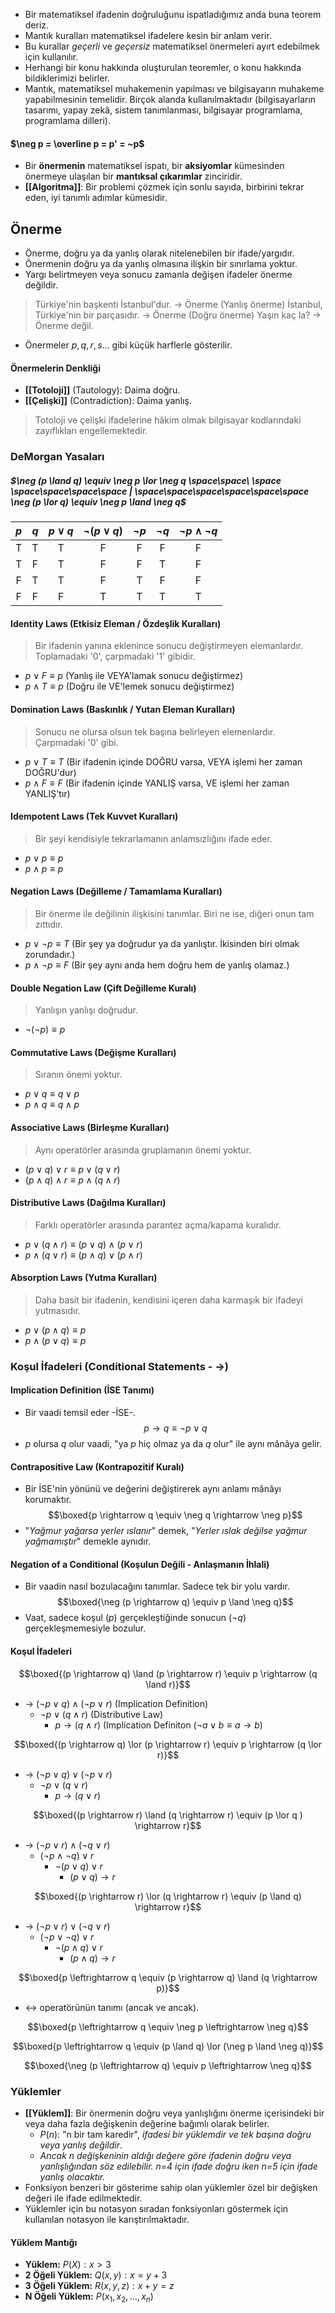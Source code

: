 - Bir matematiksel ifadenin doğruluğunu ispatladığımız anda buna teorem deriz.
- Mantık kuralları matematiksel ifadelere kesin bir anlam verir.
- Bu kurallar *geçerli*  ve  *geçersiz*  matematiksel önermeleri ayırt edebilmek için kullanılır.
- Herhangi bir konu hakkında oluşturulan teoremler, o konu hakkında bildiklerimizi belirler.
- Mantık, matematiksel muhakemenin yapılması ve bilgisayarın muhakeme yapabilmesinin temelidir. Birçok alanda kullanılmaktadır (bilgisayarların tasarımı, yapay zekâ, sistem tanımlanması, bilgisayar programlama, programlama dilleri).

#### $\neg p = \overline p = p' = ~p$

- Bir **önermenin** matematiksel ispatı, bir **aksiyomlar** kümesinden önermeye ulaşılan bir **mantıksal çıkarımlar** zinciridir.
- **[[Algoritma]]**: Bir problemi çözmek için sonlu sayıda, birbirini tekrar eden, iyi tanımlı adımlar kümesidir.

## Önerme
- Önerme, doğru ya da yanlış olarak nitelenebilen bir ifade/yargıdır.
- Önermenin doğru ya da yanlış olmasına ilişkin bir sınırlama yoktur.
- Yargı belirtmeyen veya sonucu zamanla değişen ifadeler önerme değildir.

>	Türkiye'nin başkenti İstanbul'dur. $\to$ Önerme (Yanlış önerme)
>	İstanbul, Türkiye'nin bir parçasıdır. $\to$ Önerme (Doğru önerme)
>	Yaşın kaç la? $\to$ Önerme değil.

- Önermeler $p, q, r, s \dots$ gibi küçük harflerle gösterilir.
#### Önermelerin Denkliği
- **[[Totoloji]]** (Tautology): Daima doğru.
- **[[Çelişki]]** (Contradiction): Daima yanlış.

>	Totoloji ve çelişki ifadelerine hâkim olmak bilgisayar kodlarındaki zayıflıkları engellemektedir.


### DeMorgan Yasaları

##### $\neg (p \land q) \equiv \neg p \lor \neg q \space\space\ \space \space\space\space\space | \space\space\space\space\space\space \neg (p \lor q) \equiv \neg p \land \neg q$


| $p$ | $q$ | $p \lor q$ | $\neg (p \lor q)$ | $\neg p$ | $\neg q$ | $\neg p \land \neg q$ |
| :-: | :-: | :--------: | :---------------: | :------: | :------: | :-------------------: |
|  T  |  T  |     T      |         F         |    F     |    F     |           F           |
|  T  |  F  |     T      |         F         |    F     |    T     |           F           |
|  F  |  T  |     T      |         F         |    T     |    F     |           F           |
|  F  |  F  |     F      |         T         |    T     |    T     |           T           |

#### Identity Laws (Etkisiz Eleman / Özdeşlik Kuralları)
> Bir ifadenin yanına eklenince sonucu değiştirmeyen elemanlardır. Toplamadaki '0', çarpmadaki '1' gibidir.

- $p \lor F \equiv p$  (Yanlış ile VEYA'lamak sonucu değiştirmez)
- $p \land T \equiv p$  (Doğru ile VE'lemek sonucu değiştirmez)
#### Domination Laws (Baskınlık / Yutan Eleman Kuralları)
> Sonucu ne olursa olsun tek başına belirleyen elemenlardır. Çarpmadaki '0' gibi.

- $p \lor T \equiv T$  (Bir ifadenin içinde DOĞRU varsa, VEYA işlemi her zaman DOĞRU'dur)
- $p \land F \equiv F$ (Bir ifadenin içinde YANLIŞ varsa, VE işlemi her zaman YANLIŞ'tır)
#### Idempotent Laws (Tek Kuvvet Kuralları)
> Bir şeyi kendisiyle tekrarlamanın anlamsızlığını ifade eder.

- $p \lor p \equiv p$             
- $p \land p \equiv p$
#### Negation Laws (Değilleme / Tamamlama Kuralları)
> Bir önerme ile değilinin ilişkisini tanımlar. Biri ne ise, diğeri onun tam zıttıdır.

- $p \lor \neg p \equiv T$ (Bir şey ya doğrudur ya da yanlıştır. İkisinden biri olmak zorundadır.)
- $p \land \neg p \equiv F$ (Bir şey aynı anda hem doğru hem de yanlış olamaz.)
#### Double Negation Law (Çift Değilleme Kuralı)
> Yanlışın yanlışı doğrudur.

- $\neg (\neg p) \equiv p$
#### Commutative Laws (Değişme Kuralları)
> Sıranın önemi yoktur.

- $p \lor q \equiv q \lor p$      
- $p \land q \equiv q \land p$
#### Associative Laws (Birleşme Kuralları)
> Aynı operatörler arasında gruplamanın önemi yoktur.

- $(p \lor q) \lor r \equiv p \lor (q \lor r)$  
- $(p \land q) \land r \equiv p \land (q \land r)$
#### Distributive Laws (Dağılma Kuralları)
> Farklı operatörler arasında parantez açma/kapama kuralıdır.

- $p \lor (q \land r) \equiv (p \lor q)\land(p \lor r)$  
- $p \land (q \lor r) \equiv (p \land q) \lor (p \land r)$

#### Absorption Laws (Yutma Kuralları)
> Daha basit bir ifadenin, kendisini içeren daha karmaşık bir ifadeyi yutmasıdır.

- $p \lor (p \land q) \equiv p$
- $p \land (p \lor q) \equiv p$

### Koşul İfadeleri (Conditional Statements - $\rightarrow$)
#### Implication Definition (İSE Tanımı)
- Bir vaadi temsil eder -İSE-.
$$p \rightarrow q \equiv \neg p \lor q$$
- $p$ olursa $q$ olur vaadi, "ya $p$ hiç olmaz ya da $q$ olur" ile aynı mânâya gelir.

#### Contrapositive Law (Kontrapozitif Kuralı)
- Bir İSE'nin yönünü ve değerini değiştirerek aynı anlamı mânâyı korumaktır.
 $$\boxed{p \rightarrow q \equiv \neg q \rightarrow \neg p}$$
- "*Yağmur yağarsa yerler ıslanır*" demek, "*Yerler ıslak değilse yağmur yağmamıştır*" demekle aynıdır.

#### Negation of a Conditional (Koşulun Değili - Anlaşmanın İhlali)
- Bir vaadin nasıl bozulacağını tanımlar. Sadece tek bir yolu vardır.
$$\boxed{\neg (p \rightarrow q) \equiv p \land \neg q}$$
- Vaat, sadece koşul $(p)$ gerçekleştiğinde sonucun $(\neg q)$ gerçekleşmemesiyle bozulur.
#### Koşul İfadeleri
$$\boxed{(p \rightarrow q) \land (p \rightarrow r) \equiv p \rightarrow (q \land r)}$$
- $\to$ $(\neg p \lor q) \land (\neg p \lor r)$ (Implication Definition)
	- $\neg p \lor (q \land r)$ (Distributive Law)
		- $p \rightarrow (q \land r)$ (Implication Definiton ($\neg a \lor b \equiv a \rightarrow b$)

$$\boxed{(p \rightarrow q) \lor (p \rightarrow r) \equiv p \rightarrow (q \lor r)}$$
- $\to$ $(\neg p \lor q) \lor (\neg p \lor r)$
	- $\neg p \lor (q \lor r)$
		- $p \rightarrow (q \lor r)$

$$\boxed{(p \rightarrow r) \land (q \rightarrow r) \equiv (p \lor q ) \rightarrow r}$$
- $\to$ $(\neg p \lor r) \land (\neg q \lor r)$
	- $(\neg p \land \neg q) \lor r$
		- $\neg (p \lor q) \lor r$
			- $(p \lor q) \rightarrow r$


$$\boxed{(p \rightarrow r) \lor (q \rightarrow r) \equiv (p \land q) \rightarrow r}$$
- $\to$ $(\neg p \lor r) \lor (\neg q \lor r)$
	- $(\neg p \lor \neg q) \lor r$
		- $\neg (p \land q) \lor r$
			- $(p \land q) \rightarrow r$


$$\boxed{p \leftrightarrow q \equiv (p \rightarrow q) \land (q \rightarrow p)}$$
- $\leftrightarrow$ operatörünün tanımı (ancak ve ancak). 


$$\boxed{p \leftrightarrow q \equiv \neg p \leftrightarrow \neg q}$$


$$\boxed{p \leftrightarrow q \equiv (p \land q) \lor (\neg p \land \neg q)}$$


$$\boxed{\neg (p \leftrightarrow q) \equiv p \leftrightarrow \neg q}$$

### Yüklemler
- **[[Yüklem]]**: Bir önermenin doğru veya yanlışlığını önerme içerisindeki bir veya daha fazla değişkenin değerine bağımlı olarak belirler.
	- $P(n):$ "n bir tam karedir", *ifadesi bir yüklemdir ve tek başına doğru veya yanlış değildir*.
	- *Ancak n değişkeninin aldığı değere göre ifadenin doğru veya yanlışlığından söz edilebilir. n=4 için ifade doğru iken n=5 için ifade yanlış olacaktır.*
- Fonksiyon benzeri bir gösterime sahip olan yüklemler özel bir değişken değeri ile ifade edilmektedir.
- Yüklemler için bu notasyon sıradan fonksiyonları göstermek için kullanılan notasyon ile karıştırılmaktadır.

#### Yüklem Mantığı
- **Yüklem:** $P(X): x>3$
- **2 Öğeli Yüklem:** $Q(x,y): x= y+3$
- **3 Öğeli Yüklem:** $R(x,y,z): x+y=z$
- **N Öğeli Yüklem:** $P(x_1, x_2, \dots , x_n)$
